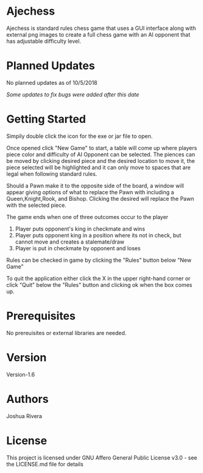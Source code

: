 # Ajechess
Ajechess is standard rules chess game that uses a GUI interface along with external png images to create a full chess game with an AI opponent that has adjustable difficulty level.
# Planned Updates
No planned updates as of 10/5/2018

*Some updates to fix bugs were added after this date*
# Getting Started
Simpily double click the icon for the exe or jar file to open.

Once opened click "New Game" to start, a table will come up where players piece color and difficulty of AI Opponent can be selected. The piences can be moved by clicking desired piece and the desired location to move it, the piece selected will be highlighted and it can only move to spaces that are legal when following standard rules. 

Should a Pawn make it to the opposite side of the board, a window will appear giving options of what to replace the Pawn with including a Queen,Knight,Rook, and Bishop. Clicking the desired will replace the Pawn with the selected piece.

The game ends when one of three outcomes occur to the player
1. Player puts opponent's king in checkmate and wins
2. Player puts opponent king in a position where its not in check, but cannot move and creates a stalemate/draw
3. Player is put in checkmate by opponent and loses

Rules can be checked in game by clicking the "Rules" button below "New Game"

To quit the application either click the X in the upper right-hand corner or click "Quit" below the "Rules" button and clicking ok when the box comes up.
# Prerequisites
No prereuisites or external libraries are needed.

# Version
Version-1.6

# Authors
Joshua Rivera 

# License
This project is licensed under GNU Affero General Public License v3.0 - see the LICENSE.md file for details
